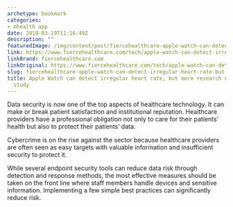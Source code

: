 ```yaml
---
archetype: bookmark
categories:
- mhealth app
date: 2019-03-19T11:16:49Z
description: ""
featuredImage: /img/content/post/fiercehealthcare-apple-watch-can-detect-irregular-heart-rate-but-more-research-needed-stanford-study.jpg
link: https://www.fiercehealthcare.com/tech/apple-watch-can-detect-irregular-heart-rate-but-more-research-needed-stanford-study
linkBrand: fiercehealthcare.com
linkOriginal: https://www.fiercehealthcare.com/tech/apple-watch-can-detect-irregular-heart-rate-but-more-research-needed-stanford-study
slug: fiercehealthcare-apple-watch-can-detect-irregular-heart-rate-but-more-research-needed-stanford-study
title: Apple Watch can detect irregular heart rate, but more research needed—Stanford
  study
---
```

Data security is now one of the top aspects of healthcare technology. It can make or break patient satisfaction and institutional reputation. Healthcare providers have a professional obligation not only to care for their patients’ health but also to protect their patients’ data.

Cybercrime is on the rise against the sector because healthcare providers are often seen as easy targets with valuable information and insufficient security to protect it.

While several endpoint security tools can reduce data risk through detection and response methods, the most effective measures should be taken on the front line where staff members handle devices and sensitive information. Implementing a few simple best practices can significantly reduce risk.

